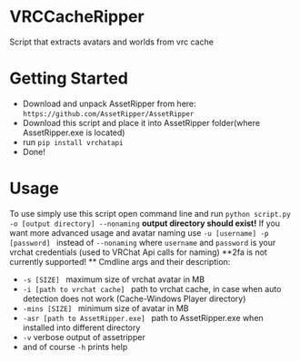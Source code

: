 # VRCCacheRipper
Script that extracts avatars and worlds from vrc cache

# Getting Started
- Download and unpack AssetRipper from here: `https://github.com/AssetRipper/AssetRipper`
- Download this script and place it into AssetRipper folder(where AssetRipper.exe is located)
- run `pip install vrchatapi`
- Done!

# Usage
To use simply use this script open command line and run `python script.py -o [output directory] --nonaming`
**output directory should exist!**
If you want more advanced usage and avatar naming use `-u [username] -p [password] ` instead of `--nonaming`
where `username` and `password` is your vrchat credentials (used to VRChat Api calls for naming) **2fa is not currently supported! **
Cmdline args and their description:
- `-s [SIZE] ` maximum size of vrchat avatar in MB
- `-i [path to vrchat cache] ` path to vrchat cache, in case when auto detection does not work (Cache-Windows Player directory)
- `-mins [SIZE] ` minimum size of avatar in MB
- `-asr [path to AssetRipper.exe] ` path to AssetRipper.exe when installed into different directory
- `-v` verbose output of assetripper
- and of course `-h` prints help 
